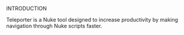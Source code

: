 INTRODUCTION

Teleporter is a Nuke tool designed to increase productivity by making navigation through Nuke scripts faster.